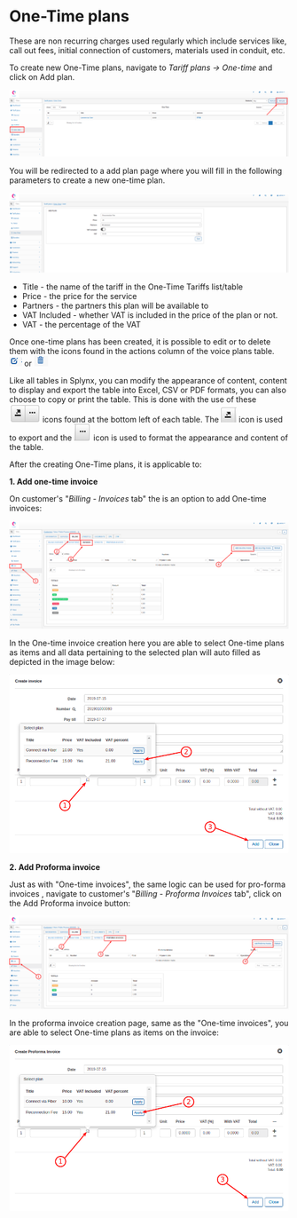 One-Time plans
==============
These are non recurring charges used regularly which include services like, call out fees, initial connection of customers, materials used in conduit, etc.

To create new One-Time plans, navigate to _Tariff plans → One-time_ and click on Add plan.

![one_time1.png](one_time1.png)

You will be redirected to a add plan page where you will fill in the following parameters to create a new one-time plan.

![one_time2.png](one_time2.png)

* Title - the name of the tariff in the One-Time Tariffs list/table
* Price - the price for the service
* Partners - the partners this plan will be available to
* VAT Included - whether VAT is included in the price of the plan or not.
* VAT - the percentage of the VAT

Once one-time plans has been created, it is possible to edit or to delete them with the icons found in the actions column of the voice plans table.  <icon class="image-icon">![edit.png](edit.png)</icon> or <icon class="image-icon">![delete.png](delete.png)</icon>

Like all tables in Splynx, you can modify the appearance of content, content to display and export the table into Excel, CSV or PDF formats, you can also choose to copy or print the table. This is done with the use of these <icon class="image-icon">![symbolsbottomleft.png](symbolsbottomleft.png)</icon>  icons found at the bottom left of each table. The <icon class="image-icon">![esportaformati.png](esportaformati.png)</icon> icon is used to export and the   <icon class="image-icon">![modifytheview.png](modifytheview.png)</icon> icon is used to format the appearance and content of the table.

After the creating One-Time plans, it is applicable to:

**1. Add one-time invoice**

On customer's "_Billing - Invoices_ tab" the is an option to add One-time invoices:

![one_time3.png](one_time3.png)

In the One-time invoice creation here you are able to select One-time plans as items and all data pertaining to the selected plan will auto filled as depicted in the image below:

![one_time4.png](one_time4.png)


**2. Add Proforma invoice**

Just as with "One-time invoices", the same logic can be used for pro-forma invoices , navigate to customer's "_Billing - Proforma Invoices_ tab", click on the Add Proforma invoice button:

![one_time5.png](one_time5.png)

In the proforma invoice creation page, same as the "One-time invoices", you are able to select One-time plans as items on the invoice:

![one_time6.png](one_time6.png)
